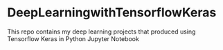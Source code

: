 # DeepLearningwithTensorflowKeras
This repo contains my deep learning projects that produced using Tensorflow Keras in Python Jupyter Notebook
